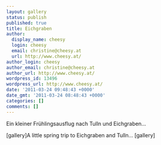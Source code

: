 ```yaml
---
layout: gallery
status: publish
published: true
title: Eichgraben
author:
  display_name: cheesy
  login: cheesy
  email: christine@cheesy.at
  url: http://www.cheesy.at/
author_login: cheesy
author_email: christine@cheesy.at
author_url: http://www.cheesy.at/
wordpress_id: 13496
wordpress_url: http://www.cheesy.at/
date: '2011-03-24 09:48:43 +0000'
date_gmt: '2011-03-24 08:48:43 +0000'
categories: []
comments: []
---
```

<!--:de-->Ein kleiner Frühlingsausflug nach Tulln und Eichgraben...
[gallery]<!--:--><!--:en-->A little spring trip to Eichgraben and Tulln...
[gallery]<!--:-->

